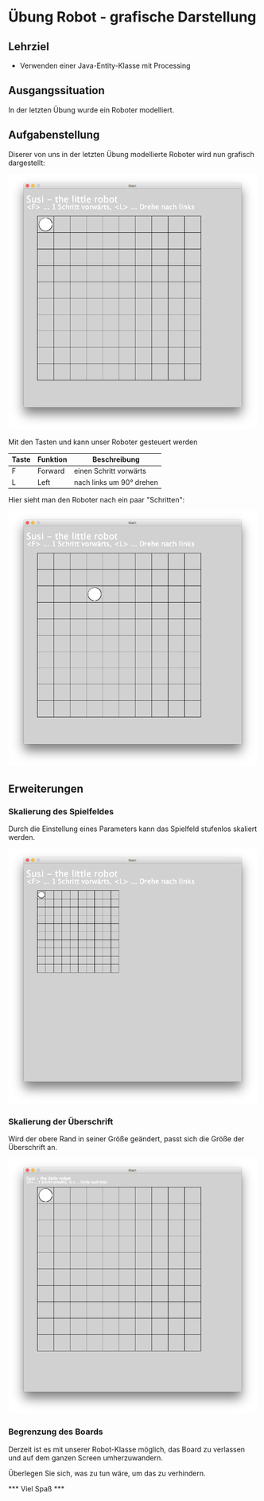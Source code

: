 # Übung Robot - grafische Darstellung

## Lehrziel

- Verwenden einer Java-Entity-Klasse mit Processing 

## Ausgangssituation

In der letzten Übung wurde ein Roboter modelliert.


## Aufgabenstellung

Diserer von uns in der letzten Übung modellierte Roboter wird nun grafisch dargestellt:

<img src="./images/start_screen.png" width="500" />

Mit den Tasten <F> und  <L> kann unser Roboter gesteuert werden

Taste | Funktion | Beschreibung
--- | --- | ---
F | Forward | einen Schritt vorwärts
L | Left | nach links um 90° drehen 

Hier sieht man den Roboter nach ein paar "Schritten":

<img src="./images/action_screen.png" width="500" />

## Erweiterungen

### Skalierung des Spielfeldes

Durch die Einstellung eines Parameters kann das Spielfeld stufenlos skaliert werden.

<img src="./images/small_board.png" width="500" />

### Skalierung der Überschrift

Wird der obere Rand in seiner Größe geändert, passt sich die Größe der Überschrift an.

<img src="./images/small_header.png" width="500" />

### Begrenzung des Boards

Derzeit ist es mit unserer Robot-Klasse möglich, das Board zu verlassen und auf dem ganzen Screen umherzuwandern. 

Überlegen Sie sich, was zu tun wäre, um das zu verhindern.


*** Viel Spaß ***
